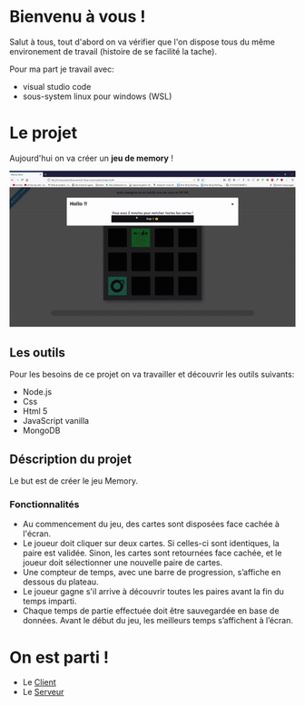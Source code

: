 # Bienvenu à vous !

Salut à tous, tout d'abord on va vérifier que l'on dispose tous du même environement de travail (histoire de se facilité la tache).

Pour ma part je travail avec:

- visual studio code
- sous-system linux pour windows (WSL)


# Le projet

Aujourd'hui on va créer un **jeu de memory** !

![demo](./doc/demo.gif)

## Les outils

Pour les besoins de ce projet on va travailler et découvrir les outils suivants:

- Node.js
- Css
- Html 5
- JavaScript vanilla
- MongoDB

## Déscription du projet

Le but est de créer le jeu Memory.
### Fonctionnalités
- Au commencement du jeu, des cartes sont disposées face cachée à l'écran.
- Le joueur doit cliquer sur deux cartes. Si celles-ci sont identiques, la paire est
validée. Sinon, les cartes sont retournées face cachée, et le joueur doit sélectionner
une nouvelle paire de cartes.
- Une compteur de temps, avec une barre de progression, s’affiche en dessous du
plateau.
- Le joueur gagne s'il arrive à découvrir toutes les paires avant la fin du temps imparti.
- Chaque temps de partie effectuée doit être sauvegardée en base de données.
Avant le début du jeu, les meilleurs temps s’affichent à l’écran.

# On est parti !

- Le [Client](doc/client.md)
- Le [Serveur](doc/server.md)

